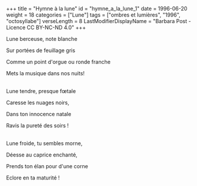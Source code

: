+++
title = "Hymne à la lune"
id = "hymne_a_la_lune_1"
date = 1996-06-20
weight = 18
categories = ["Lune"]
tags = ["ombres et lumières", "1996", "octosyllabe"]
verseLength = 8
LastModifierDisplayName = "Barbara Post - Licence CC BY-NC-ND 4.0"
+++

Lune berceuse, note blanche

Sur portées de feuillage gris

Comme un point d'orgue ou ronde franche

Mets la musique dans nos nuits!

 \
Lune tendre, presque fœtale

Caresse les nuages noirs,

Dans ton innocence natale

Ravis la pureté des soirs !

 \
Lune froide, tu sembles morne,

Déesse au caprice enchanté,

Prends ton élan pour d'une corne

Eclore en ta maturité !
